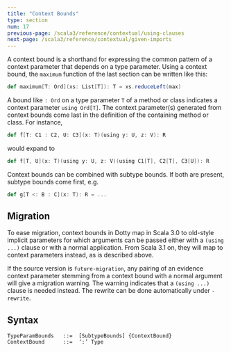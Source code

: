 ```yaml
---
title: "Context Bounds"
type: section
num: 17
previous-page: /scala3/reference/contextual/using-clauses
next-page: /scala3/reference/contextual/given-imports
---
```


A context bound is a shorthand for expressing the common pattern of a context parameter that depends on a type parameter. Using a context bound, the `maximum` function of the last section can be written like this:

```scala
def maximum[T: Ord](xs: List[T]): T = xs.reduceLeft(max)
```

A bound like `: Ord` on a type parameter `T` of a method or class indicates a context parameter `using Ord[T]`. The context parameter(s) generated from context bounds come last in the definition of the containing method or class. For instance,

```scala
def f[T: C1 : C2, U: C3](x: T)(using y: U, z: V): R
```

would expand to

```scala
def f[T, U](x: T)(using y: U, z: V)(using C1[T], C2[T], C3[U]): R
```

Context bounds can be combined with subtype bounds. If both are present, subtype bounds come first, e.g.

```scala
def g[T <: B : C](x: T): R = ...
```

## Migration

To ease migration, context bounds in Dotty map in Scala 3.0 to old-style implicit parameters
for which arguments can be passed either with a `(using ...)` clause or with a normal application. From Scala 3.1 on, they will map to context parameters instead, as is described above.

If the source version is `future-migration`, any pairing of an evidence
context parameter stemming from a context bound with a normal argument will give a migration
warning. The warning indicates that a `(using ...)` clause is needed instead. The rewrite can be
done automatically under `-rewrite`.

## Syntax

```
TypeParamBounds   ::=  [SubtypeBounds] {ContextBound}
ContextBound      ::=  ‘:’ Type
```
